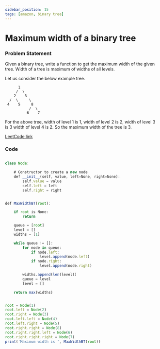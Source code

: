 ```yaml
---
sidebar_position: 15
tags: [amazon, binary tree]
---
```


# Maximum width of a binary tree

### Problem Statement

Given a binary tree, write a function to get the maximum width of the given tree.
Width of a tree is maximum of widths of all levels.

Let us consider the below example tree.

          1
         /  \
        2    3
      /  \     \
     4    5     8
               /  \
              6    7

For the above tree,
width of level 1 is 1,
width of level 2 is 2,
width of level 3 is 3
width of level 4 is 2.
So the maximum width of the tree is 3.

[LeetCode link](https://leetcode.com/problems/maximum-width-of-binary-tree/)

### Code

```jsx title="Python Code"

class Node:

    # Constructor to create a new node
    def __init__(self, value, left=None, right=None):
        self.value = value
        self.left = left
        self.right = right


def MaxWidthBT(root):

    if root is None:
        return

    queue = [root]
    level = []
    widths = [1]

    while queue != []:
        for node in queue:
            if node.left:
                level.append(node.left)
            if node.right:
                level.append(node.right)

        widths.append(len(level))
        queue = level
        level = []

    return max(widths)


root = Node(1)
root.left = Node(2)
root.right = Node(3)
root.left.left = Node(4)
root.left.right = Node(5)
root.right.right = Node(8)
root.right.right.left = Node(6)
root.right.right.right = Node(7)
print('Maximum width is ', MaxWidthBT(root))

```
